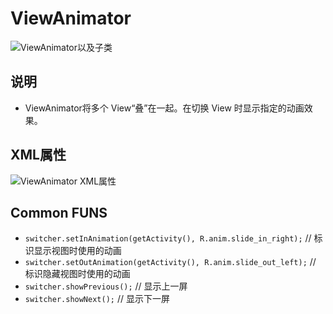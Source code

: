 # ViewAnimator

![ViewAnimator以及子类](https://github.com/YingVickyCao/YingVickyCao.github.io/blob/master/img/android/widget/ViewAnimation.png)

## 说明
- ViewAnimator将多个 View“叠”在一起。在切换 View 时显示指定的动画效果。

## XML属性

![ViewAnimator XML属性](https://github.com/YingVickyCao/YingVickyCao.github.io/blob/master/img/android/widget/ViewAnimation2.png)

## Common FUNS  
- `switcher.setInAnimation(getActivity(), R.anim.slide_in_right);` // 标识显示视图时使用的动画
- `switcher.setOutAnimation(getActivity(), R.anim.slide_out_left);` // 标识隐藏视图时使用的动画
- `switcher.showPrevious();` // 显示上一屏
- `switcher.showNext();` // 显示下一屏